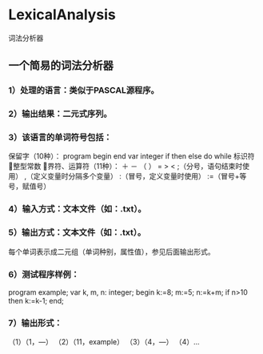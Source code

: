 # LexicalAnalysis
词法分析器
## 一个简易的词法分析器
### 1）处理的语言：类似于PASCAL源程序。
### 2）输出结果：二元式序列。
### 3）该语言的单词符号包括：
保留字（10种）：
program  begin  end  var  integer  if  then  else  do  while
标识符
整型常数
界符、运算符（11种）：
＋  －  （  ）  =  >  <
;（分号，语句结束时使用）
,（定义变量时分隔多个变量）
:（冒号，定义变量时使用）
:=（冒号+等号，赋值号）
### 4）输入方式：文本文件（如：.txt）。
### 5）输出方式：文本文件（如：.txt）。
每个单词表示成二元组（单词种别，属性值），参见后面输出形式。
### 6）测试程序样例：
program example;
var k, m, n: integer;
begin
k:=8;
m:=5;
n:=k+m;
if n>10 then
k:=k-1;
end;
### 7）输出形式：
（1）（1，—）
（2）（11，example）
（3）（4，—）
（4）…
